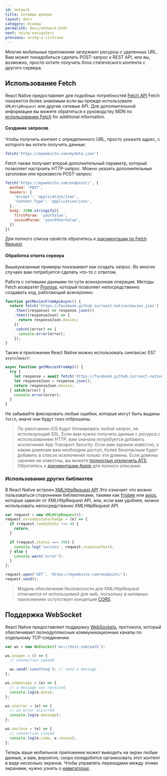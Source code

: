 ```yaml
---
id: network
title: Сетевые данные
layout: docs
category: Основы
permalink: docs/network.html
next: using-navigators
previous: using-a-listview
---
```


Многие мобильные приложения загружают ресурсы с удаленных URL. Вам может понадобиться сделать POST-запрос к REST API, или вы, возможно, просто хотите получить блок статического контента с другого сервера.

## Использование Fetch

React Native предоставляет для подобных потребностей [Fetch API](https://developer.mozilla.org/en-US/docs/Web/API/Fetch_API) Fetch покажется более знакомым если вы прежде использовали `XMLHttpRequest` или другие сетевые API. Для дополнительной информации вы можете обратиться к руководству MDN по [использованию Fetch](https://developer.mozilla.org/en-US/docs/Web/API/Fetch_API/Using_Fetch) for additional information.

#### Создание запросов

Чтобы получить контент с определенного URL, просто укажите адрес, с которого вы хотите получить данные:

```js
fetch('https://mywebsite.com/mydata.json')
```

Fetch также получает второй дополнительный параметр, который позволяет настроить HTTP-запрос. Можно указать дополнительные заголовки или произвести POST-запрос:

```js
fetch('https://mywebsite.com/endpoint/', {
  method: 'POST',
  headers: {
    'Accept': 'application/json',
    'Content-Type': 'application/json',
  },
  body: JSON.stringify({
    firstParam: 'yourValue',
    secondParam: 'yourOtherValue',
  })
})
```

Для полного списка свойств обратитесь к [документации по Fetch Request](https://developer.mozilla.org/en-US/docs/Web/API/Request).

#### Обработка ответа сервера

Вышеуказанные примеры показывают как создать запрос. Во многих случаях вам потребуется сделать что-то с ответом.

Работа с сетевыми данными по сути асинхронная операция. Методы Fetch возвратят [Promise](https://developer.mozilla.org/en-US/docs/Web/JavaScript/Reference/Global_Objects/Promise), который позволяет непосредственно создавать код, работающий асинхронно:

  ```js
  function getMoviesFromApiAsync() {
    return fetch('https://facebook.github.io/react-native/movies.json')
      .then((response) => response.json())
      .then((responseJson) => {
        return responseJson.movies;
      })
      .catch((error) => {
        console.error(error);
      });
  }
  ```

Также в приложении React Native можно использовать синтаксис ES7 `async`/`await`:

  ```js
  async function getMoviesFromApi() {
    try {
      let response = await fetch('https://facebook.github.io/react-native/movies.json');
      let responseJson = response.json();
      return responseJson.movies;
    } catch(error) {
      console.error(error);
    }
  }
  ```

Не забывайте фиксировать любые ошибки, которые могут быть выданы `fetch`, иначе они будут тихо отброшены.

> По умолчанию iOS будет блокировать любой запрос, не использующий SSL. Если вам нужно получить данные с ресурса с использованием HTTP, вам сначала потребуется добавить исключение App Transport Security. Если вам заранее известно, к каким доменам вам необходим доступ, более безопасным будет добавить в список исключений только эти домены. Если домены заранее не известны, вы можете [полностью отключить ATS](/react-native/docs/integration-with-existing-apps.html#app-transport-security). Обратитесь к [документации Apple](https://developer.apple.com/library/ios/documentation/General/Reference/InfoPlistKeyReference/Articles/CocoaKeys.html#//apple_ref/doc/uid/TP40009251-SW33) для полного описания.

### Использование других библиотек

В React Native встроен [XMLHttpRequest API](https://developer.mozilla.org/en-US/docs/Web/API/XMLHttpRequest) Это означает что можно пользоваться сторонними библиотеками, такими как [frisbee](https://github.com/niftylettuce/frisbee) или [axios](https://github.com/mzabriskie/axios), которые зависят от XMLHttpRequest API, или, если вам удобнее, можно использовать непосредственно XMLHttpRequest API.

```js
var request = new XMLHttpRequest();
request.onreadystatechange = (e) => {
  if (request.readyState !== 4) {
    return;
  }

  if (request.status === 200) {
    console.log('success', request.responseText);
  } else {
    console.warn('error');
  }
};

request.open('GET', 'https://mywebsite.com/endpoint/');
request.send();
```

> Модель обеспечения безопасности для XMLHttpRequest отличается от используемой для web, поскольку в нативных приложениях остутствует концепция [CORS](http://en.wikipedia.org/wiki/Cross-origin_resource_sharing).

## Поддержка WebSocket

React Native предоставляет поддержку [WebSockets](https://developer.mozilla.org/en-US/docs/Web/API/WebSocket), протокола, который обеспечивает полнодуплексные коммуникационные каналы по отдельному TCP-соединению

```js
var ws = new WebSocket('ws://host.com/path');

ws.onopen = () => {
  // connection opened

  ws.send('something'); // send a message
};

ws.onmessage = (e) => {
  // a message was received
  console.log(e.data);
};

ws.onerror = (e) => {
  // an error occurred
  console.log(e.message);
};

ws.onclose = (e) => {
  // connection closed
  console.log(e.code, e.reason);
};
```

Теперь ваше мобильное приложение может выводить на экран любые данные, и вам, вероятно, скоро понадобится организовать этот контент в виде несколько экранов. Чтобы управлять переходами между этими экранами, нужно узнать о [навигаторах](/react-native/docs/using-navigators.html).
